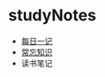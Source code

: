# studyNotes
* [每日一记](https://github.com/huangshanhe/newStudyNotes/tree/master/everydayNotes "每日一记")
* [常忘知识](https://github.com/huangshanhe/newStudyNotes/blob/master/usuallyNotes/usuallyNotes.md "常忘知识")
* 读书笔记
